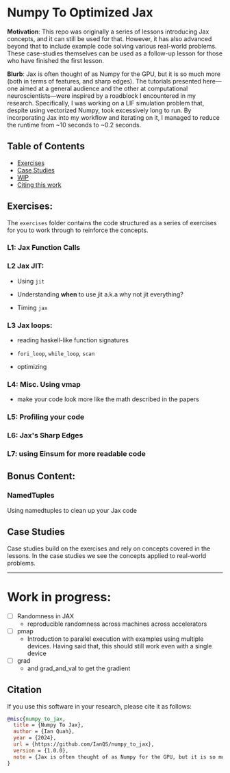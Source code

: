 # Numpy To Optimized Jax

**Motivation**: This repo was originally a series of lessons introducing Jax concepts, and it can still be used for that. However, it has also advanced beyond that to include 
example code solving various real-world problems. These case-studies themselves can be used as a follow-up lesson for those who have finished the first lesson.

**Blurb**: Jax is often thought of as Numpy for the GPU, but it is so much more (both in terms of features, and sharp edges). The tutorials presented here—one aimed at a general audience and the other at computational neuroscientists—were inspired by a roadblock I encountered in my research. Specifically, I was working on a LIF simulation problem that, despite using vectorized Numpy, took excessively long to run. By incorporating Jax into my workflow and iterating on it, I managed to reduce the runtime from ~10 seconds to ~0.2 seconds.

## Table of Contents
- [Exercises](#exercises) 
- [Case Studies](#case-studies)
- [WIP](#work-in-progress)
- [Citing this work](#citation)

## Exercises:

The `exercises` folder contains the code structured as a series of exercises for you to work through to reinforce the concepts.

### L1: Jax Function Calls

### L2 Jax JIT: 

- Using `jit`

- Understanding **when** to use jit a.k.a why not jit everything?

- Timing `jax`

### L3 Jax loops: 

- reading haskell-like function signatures

- `fori_loop`, `while_loop`, `scan`

- optimizing

### L4: Misc. Using vmap

- make your code look more like the math described in the papers

### L5: Profiling your code

### L6: Jax's Sharp Edges

### L7: using Einsum for more readable code

## Bonus Content:

### NamedTuples

Using namedtuples to clean up your Jax code

## Case Studies

Case studies build on the exercises and rely on concepts covered in the lessons. In the case studies we see the concepts applied to real-world problems.

---

# Work in progress:

- [ ] Randomness in JAX
  - reproducible randomness across machines across accelerators
- [ ] pmap
  - Introduction to parallel execution with examples using multiple devices. Having said that, this should still work even with a single device
- [ ] grad
  - and grad_and_val to get the gradient

## Citation

If you use this software in your research, please cite it as follows:

```bibtex
@misc{numpy_to_jax,
  title = {Numpy To Jax},
  author = {Ian Quah},
  year = {2024},
  url = {https://github.com/IanQS/numpy_to_jax},
  version = {1.0.0},
  note = {Jax is often thought of as Numpy for the GPU, but it is so much more (both in terms of features, and sharp edges). The tutorials presented here—one aimed at a general audience and the other at computational neuroscientists—were inspired by a roadblock I encountered in my research}
}